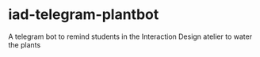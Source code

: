 # iad-telegram-plantbot
A telegram bot to remind students in the Interaction Design atelier to water the plants 

